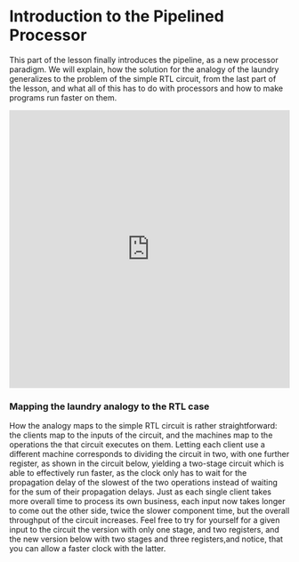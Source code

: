 # Introduction to the Pipelined Processor

This part of the lesson finally introduces the pipeline, as a new processor paradigm. We will explain, how the solution for the analogy of the laundry generalizes to the problem of the simple RTL circuit, from the last part of the lesson, and what all of this has to do with processors and how to make programs run faster on them.

<iframe width="100%" height="500" src="https://www.youtube.com/embed/CuCSKILjSnM" title="YouTube video player" frameborder="0" allow="accelerometer; autoplay; clipboard-write; encrypted-media; gyroscope; picture-in-picture" allowfullscreen></iframe>

### Mapping the laundry analogy to the RTL case

How the analogy maps to the simple RTL circuit is rather straightforward: the clients map to the inputs of the circuit, and the machines map to the operations the that circuit executes on them. Letting each client use a different machine corresponds to dividing the circuit in two, with one further register, as shown in the circuit below, yielding a two-stage circuit which is able to effectively run faster, as the clock only has to wait for the propagation delay of the slowest of the two operations instead of waiting for the sum of their propagation delays. Just as each single client takes more overall time to process its own business, each input now takes longer to come out the other side, twice the slower component time, but the overall throughput of the circuit increases. Feel free to try for yourself for a given input to the circuit the version with only one stage, and two registers, and the new version below with two stages and three registers,and notice, that you can allow a faster clock with the latter.

<div id="sheas_container_4"><div style="width:100%; height:100%"><div class="loader"></div></div></div>


### Graphing the dynamic behaviour of the two-stage RTL circuit

Let us therefore see how to draw the diagram for this case. Let us use the same inputs as last time, therefore 0, 5, and 12. Let us write them down.

- Inspect the clock and all the chain of signals, set the input, output, and all monitors to decimal, and pause the simulation. 

- Set the input to zero and advance the simulation by one clock cycle. We will call this, cycle one. You can see that the input zero has propagated in all the exponentiation stage of the circuit. Therefore, we can say that in cycle one the input zero was processed with the exponentiation.

- Set the input to five and advance the simulation by one clock cycle. Now the input zero has passed to the increment stage, while the input five is in the exponentiation stage.

- Set the input to twelve and advance the simulation by one clock cycle. We can see now that the input zero has finished processing, and the output shows the result one. Both the other inputs have behaved similarly, shifting to the right, with the 5 input now being incremented and the 12 input now being exponentiated.

- Let us do one more cycle. Set the input to 7 and advance the simulation by one clock cycle. The output now shows twenty six, the result of input 5, while the incrementer is processing the input 12 and the exponentiator is handling the input 7.

We could go on indefinitely in this fashion.

<table class="table">
  <thead>
    <tr>
        <th>Input</th>
        <th>Cycle 1</th>
        <th>Cycle 2</th>
        <th>Cycle 3</th>
        <th>Cycle 4</th>
        <th>Cycle 5</th>
        <th>Cycle 6</th>
        <th>Cycle 7</th>
        <th>Cycle 8</th>
    </tr>
  </thead>
  <tbody>
    <tr>
      <th><div><input size=2 type="string" id='2.6.1.1' onchange="save_table(event)"></div></th>
      <th><div><input size=2 type="string" id='2.6.1.2' onchange="save_table(event)"></div></th>
      <th><div><input size=2 type="string" id='2.6.1.3' onchange="save_table(event)"></div></th>
      <th><div><input size=2 type="string" id='2.6.1.4' onchange="save_table(event)"></div></th>
      <th><div><input size=2 type="string" id='2.6.1.5' onchange="save_table(event)"></div></th>
      <th><div><input size=2 type="string" id='2.6.1.6' onchange="save_table(event)"></div></th>
      <th><div><input size=2 type="string" id='2.6.1.7' onchange="save_table(event)"></div></th>
      <th><div><input size=2 type="string" id='2.6.1.8' onchange="save_table(event)"></div></th>
      <th><div><input size=2 type="string" id='2.6.1.9' onchange="save_table(event)"></div></th>
    </tr>
    <tr>
      <th><div><input size=2 type="string" id='2.6.2.1' onchange="save_table(event)"></div></th>
      <th><div><input size=2 type="string" id='2.6.2.2' onchange="save_table(event)"></div></th>
      <th><div><input size=2 type="string" id='2.6.2.3' onchange="save_table(event)"></div></th>
      <th><div><input size=2 type="string" id='2.6.2.4' onchange="save_table(event)"></div></th>
      <th><div><input size=2 type="string" id='2.6.2.5' onchange="save_table(event)"></div></th>
      <th><div><input size=2 type="string" id='2.6.2.6' onchange="save_table(event)"></div></th>
      <th><div><input size=2 type="string" id='2.6.2.7' onchange="save_table(event)"></div></th>
      <th><div><input size=2 type="string" id='2.6.2.8' onchange="save_table(event)"></div></th>
      <th><div><input size=2 type="string" id='2.6.2.9' onchange="save_table(event)"></div></th>
    </tr>
    <tr>
      <th><div><input size=2 type="string" id='2.6.3.1' onchange="save_table(event)"></div></th>
      <th><div><input size=2 type="string" id='2.6.3.2' onchange="save_table(event)"></div></th>
      <th><div><input size=2 type="string" id='2.6.3.3' onchange="save_table(event)"></div></th>
      <th><div><input size=2 type="string" id='2.6.3.4' onchange="save_table(event)"></div></th>
      <th><div><input size=2 type="string" id='2.6.3.5' onchange="save_table(event)"></div></th>
      <th><div><input size=2 type="string" id='2.6.3.6' onchange="save_table(event)"></div></th>
      <th><div><input size=2 type="string" id='2.6.3.7' onchange="save_table(event)"></div></th>
      <th><div><input size=2 type="string" id='2.6.3.8' onchange="save_table(event)"></div></th>
      <th><div><input size=2 type="string" id='2.6.3.9' onchange="save_table(event)"></div></th>
    </tr>
    <tr>
      <th><div><input size=2 type="string" id='2.6.4.1' onchange="save_table(event)"></div></th>
      <th><div><input size=2 type="string" id='2.6.4.2' onchange="save_table(event)"></div></th>
      <th><div><input size=2 type="string" id='2.6.4.3' onchange="save_table(event)"></div></th>
      <th><div><input size=2 type="string" id='2.6.4.4' onchange="save_table(event)"></div></th>
      <th><div><input size=2 type="string" id='2.6.4.5' onchange="save_table(event)"></div></th>
      <th><div><input size=2 type="string" id='2.6.4.6' onchange="save_table(event)"></div></th>
      <th><div><input size=2 type="string" id='2.6.4.7' onchange="save_table(event)"></div></th>
      <th><div><input size=2 type="string" id='2.6.4.8' onchange="save_table(event)"></div></th>
      <th><div><input size=2 type="string" id='2.6.4.9' onchange="save_table(event)"></div></th>
    </tr>
    <tr>
      <th><div><input size=2 type="string" id='2.6.5.1' onchange="save_table(event)"></div></th>
      <th><div><input size=2 type="string" id='2.6.5.2' onchange="save_table(event)"></div></th>
      <th><div><input size=2 type="string" id='2.6.5.3' onchange="save_table(event)"></div></th>
      <th><div><input size=2 type="string" id='2.6.5.4' onchange="save_table(event)"></div></th>
      <th><div><input size=2 type="string" id='2.6.5.5' onchange="save_table(event)"></div></th>
      <th><div><input size=2 type="string" id='2.6.5.6' onchange="save_table(event)"></div></th>
      <th><div><input size=2 type="string" id='2.6.5.7' onchange="save_table(event)"></div></th>
      <th><div><input size=2 type="string" id='2.6.5.8' onchange="save_table(event)"></div></th>
      <th><div><input size=2 type="string" id='2.6.5.9' onchange="save_table(event)"></div></th>
    </tr>
    <tr>
      <th><div><input size=2 type="string" id='2.6.6.1' onchange="save_table(event)"></div></th>
      <th><div><input size=2 type="string" id='2.6.6.2' onchange="save_table(event)"></div></th>
      <th><div><input size=2 type="string" id='2.6.6.3' onchange="save_table(event)"></div></th>
      <th><div><input size=2 type="string" id='2.6.6.4' onchange="save_table(event)"></div></th>
      <th><div><input size=2 type="string" id='2.6.6.5' onchange="save_table(event)"></div></th>
      <th><div><input size=2 type="string" id='2.6.6.6' onchange="save_table(event)"></div></th>
      <th><div><input size=2 type="string" id='2.6.6.7' onchange="save_table(event)"></div></th>
      <th><div><input size=2 type="string" id='2.6.6.8' onchange="save_table(event)"></div></th>
      <th><div><input size=2 type="string" id='2.6.6.9' onchange="save_table(event)"></div></th>
    </tr>
    <tr>
      <th><div><input size=2 type="string" id='2.6.7.1' onchange="save_table(event)"></div></th>
      <th><div><input size=2 type="string" id='2.6.7.2' onchange="save_table(event)"></div></th>
      <th><div><input size=2 type="string" id='2.6.7.3' onchange="save_table(event)"></div></th>
      <th><div><input size=2 type="string" id='2.6.7.4' onchange="save_table(event)"></div></th>
      <th><div><input size=2 type="string" id='2.6.7.5' onchange="save_table(event)"></div></th>
      <th><div><input size=2 type="string" id='2.6.7.6' onchange="save_table(event)"></div></th>
      <th><div><input size=2 type="string" id='2.6.7.7' onchange="save_table(event)"></div></th>
      <th><div><input size=2 type="string" id='2.6.7.8' onchange="save_table(event)"></div></th>
      <th><div><input size=2 type="string" id='2.6.7.9' onchange="save_table(event)"></div></th>
    </tr>
    <tr>
      <th><div><input size=2 type="string" id='2.6.8.1' onchange="save_table(event)"></div></th>
      <th><div><input size=2 type="string" id='2.6.8.2' onchange="save_table(event)"></div></th>
      <th><div><input size=2 type="string" id='2.6.8.3' onchange="save_table(event)"></div></th>
      <th><div><input size=2 type="string" id='2.6.8.4' onchange="save_table(event)"></div></th>
      <th><div><input size=2 type="string" id='2.6.8.5' onchange="save_table(event)"></div></th>
      <th><div><input size=2 type="string" id='2.6.8.6' onchange="save_table(event)"></div></th>
      <th><div><input size=2 type="string" id='2.6.8.7' onchange="save_table(event)"></div></th>
      <th><div><input size=2 type="string" id='2.6.8.8' onchange="save_table(event)"></div></th>
      <th><div><input size=2 type="string" id='2.6.8.9' onchange="save_table(event)"></div></th>
    </tr>
    <tr>
      <th><div><input size=2 type="string" id='2.6.9.1' onchange="save_table(event)"></div></th>
      <th><div><input size=2 type="string" id='2.6.9.2' onchange="save_table(event)"></div></th>
      <th><div><input size=2 type="string" id='2.6.9.3' onchange="save_table(event)"></div></th>
      <th><div><input size=2 type="string" id='2.6.9.4' onchange="save_table(event)"></div></th>
      <th><div><input size=2 type="string" id='2.6.9.5' onchange="save_table(event)"></div></th>
      <th><div><input size=2 type="string" id='2.6.9.6' onchange="save_table(event)"></div></th>
      <th><div><input size=2 type="string" id='2.6.9.7' onchange="save_table(event)"></div></th>
      <th><div><input size=2 type="string" id='2.6.9.8' onchange="save_table(event)"></div></th>
      <th><div><input size=2 type="string" id='2.6.9.9' onchange="save_table(event)"></div></th>
    </tr>
  </tbody>
</table>

### Graphing the dynamic behaviour of a single cycle processor

The question is now, what does this have to do with the processor? As a matter of fact, the circuit that exponentiates and increments its input was also an analogy for a processor: a series of operations (read and write the memory, alu operations et cetera) that are executed on an input (an instruction) and that are synchronized by a clock signal, in a Register Transfer fashion. The very same diagrams that we compiled for the laundry and for the circuit, we can compile for a processor.

We made this whole journey, that started with remembering that logic gate operate with a propagation delay, to reach this point: processors are made of a very large number of those ports, and their cumulative delay becomes very noticeable with so many of them in series. It is the objective of the hardware engineer, to explore the ways to make it process more instructions in the same amount of time, preserving funcionality. Having already seen the solution in other analogic domains, it is just a matter of understanding how the principle generalizes to the processor. 

The diagram for the single cycle processor is very simple, as only one instruction can fit inside it at any given cycle. Below is an example of a simple program. Let us use the acronym "SC" for cingle cycle to indicate all the operations, that the single cycle processor executes on the input instruction. In the first cycle, we expect the first instruction to be processed, in the second cycle the second instruction and so on until the end of execution. In case the branch is taken once, cycle six will contain the load, and the execution continues as before. 

Here is a program to use in order to write a simple diagram for the single cycle processor:

- Program:
```assembly
sw t1 0(t2)         # M[0xbc] = 0x123
LOOP:
   lw a1 0(t2)      # a1 = M[0xbc] 
   add a2 a1 a1     # a2 = a1+a1
   sw a2 0(t2)      # M[0xbc] = a2
   blt a2 a0 LOOP   # jump if a2<a0
```

<table class="table">
  <colgroup>
      <col span="1" style="width: 20%;">
      <col span="1" style="width: 10%;">
      <col span="1" style="width: 10%;">
      <col span="1" style="width: 10%;">
      <col span="1" style="width: 10%;">
      <col span="1" style="width: 10%;">
      <col span="1" style="width: 10%;">
      <col span="1" style="width: 10%;">
      <col span="1" style="width: 10%;">
  </colgroup>
  <thead>
    <tr>
        <th style="width:70%">Input (instruction)</th>
        <th>Cycle 1</th>
        <th>Cycle 2</th>
        <th>Cycle 3</th>
        <th>Cycle 4</th>
        <th>Cycle 5</th>
        <th>Cycle 6</th>
        <th>Cycle 7</th>
        <th>Cycle 8</th>
    </tr>
  </thead>
  <tbody>
    <tr>
      <th>sw t1 0(t2)</th>
      <th><div><input size=2 type="string" id='2.6.1.2.1' onchange="save_table(event)"></div></th>
      <th><div><input size=2 type="string" id='2.6.1.3.1' onchange="save_table(event)"></div></th>
      <th><div><input size=2 type="string" id='2.6.1.4.1' onchange="save_table(event)"></div></th>
      <th><div><input size=2 type="string" id='2.6.1.5.1' onchange="save_table(event)"></div></th>
      <th><div><input size=2 type="string" id='2.6.1.6.1' onchange="save_table(event)"></div></th>
      <th><div><input size=2 type="string" id='2.6.1.7.1' onchange="save_table(event)"></div></th>
      <th><div><input size=2 type="string" id='2.6.1.8.1' onchange="save_table(event)"></div></th>
      <th><div><input size=2 type="string" id='2.6.1.9.1' onchange="save_table(event)"></div></th>
    </tr>
    <tr>
      <th>lw a1 0(t2)</th>
      <th><div><input size=2 type="string" id='2.6.2.2.1' onchange="save_table(event)"></div></th>
      <th><div><input size=2 type="string" id='2.6.2.3.1' onchange="save_table(event)"></div></th>
      <th><div><input size=2 type="string" id='2.6.2.4.1' onchange="save_table(event)"></div></th>
      <th><div><input size=2 type="string" id='2.6.2.5.1' onchange="save_table(event)"></div></th>
      <th><div><input size=2 type="string" id='2.6.2.6.1' onchange="save_table(event)"></div></th>
      <th><div><input size=2 type="string" id='2.6.2.7.1' onchange="save_table(event)"></div></th>
      <th><div><input size=2 type="string" id='2.6.2.8.1' onchange="save_table(event)"></div></th>
      <th><div><input size=2 type="string" id='2.6.2.9.1' onchange="save_table(event)"></div></th>
    </tr>
    <tr>
      <th>add a2 a1 a1</th>
      <th><div><input size=2 type="string" id='2.6.3.2.1' onchange="save_table(event)"></div></th>
      <th><div><input size=2 type="string" id='2.6.3.3.1' onchange="save_table(event)"></div></th>
      <th><div><input size=2 type="string" id='2.6.3.4.1' onchange="save_table(event)"></div></th>
      <th><div><input size=2 type="string" id='2.6.3.5.1' onchange="save_table(event)"></div></th>
      <th><div><input size=2 type="string" id='2.6.3.6.1' onchange="save_table(event)"></div></th>
      <th><div><input size=2 type="string" id='2.6.3.7.1' onchange="save_table(event)"></div></th>
      <th><div><input size=2 type="string" id='2.6.3.8.1' onchange="save_table(event)"></div></th>
      <th><div><input size=2 type="string" id='2.6.3.9.1' onchange="save_table(event)"></div></th>
    </tr>
    <tr>
      <th>sw a2 0(t2)</th>
      <th><div><input size=2 type="string" id='2.6.4.2.1' onchange="save_table(event)"></div></th>
      <th><div><input size=2 type="string" id='2.6.4.3.1' onchange="save_table(event)"></div></th>
      <th><div><input size=2 type="string" id='2.6.4.4.1' onchange="save_table(event)"></div></th>
      <th><div><input size=2 type="string" id='2.6.4.5.1' onchange="save_table(event)"></div></th>
      <th><div><input size=2 type="string" id='2.6.4.6.1' onchange="save_table(event)"></div></th>
      <th><div><input size=2 type="string" id='2.6.4.7.1' onchange="save_table(event)"></div></th>
      <th><div><input size=2 type="string" id='2.6.4.8.1' onchange="save_table(event)"></div></th>
      <th><div><input size=2 type="string" id='2.6.4.9.1' onchange="save_table(event)"></div></th>
    </tr>
    <tr>
      <th>blt a2 a0 LOOP</th>
      <th><div><input size=2 type="string" id='2.6.5.2.1' onchange="save_table(event)"></div></th>
      <th><div><input size=2 type="string" id='2.6.5.3.1' onchange="save_table(event)"></div></th>
      <th><div><input size=2 type="string" id='2.6.5.4.1' onchange="save_table(event)"></div></th>
      <th><div><input size=2 type="string" id='2.6.5.5.1' onchange="save_table(event)"></div></th>
      <th><div><input size=2 type="string" id='2.6.5.6.1' onchange="save_table(event)"></div></th>
      <th><div><input size=2 type="string" id='2.6.5.7.1' onchange="save_table(event)"></div></th>
      <th><div><input size=2 type="string" id='2.6.5.8.1' onchange="save_table(event)"></div></th>
      <th><div><input size=2 type="string" id='2.6.5.9.1' onchange="save_table(event)"></div></th>
    </tr>
  </tbody>
</table>

### Intuition for the multi-stage pipelined processor

Now, the main question that we are going to answer in this lesson is, how to modify the hardware in order to process more instructions in the same amount of time?

Just as in the two previous analogies, the objective is to divide the single cycle processor in multiple so called stages, separated by interstage registers, so that each contains one instruction completing one well defined part of the total execution. This way, just as the laundry allowed for three clients at any given time working in parallel, on different stages of the cleaning process, the so called "pipelined" processor will allow multiple instructions being processed, at any given time, each completing one different stage of its processing. Both in the case of the laundry and in the case of the RTL circuit however, we did not have to identify the various discrete operations in which to divide the process, as they were trivial. How to sort the components of the single cycle into functionally defined clusters, and therefore how to divide the processor with registers, how the stages interact with one another and with each type of instruction, are all topics of the next parts of the lesson.

<details>
  <summary>Here is a cheatsheet that compares the case of the laundry to the processor. This is helpful to remember the core concepts.</summary>

| CONTEXT | 24/7 Laundry | Single Cycle Processor |
| - | - | - |
| THING TO PROCESS | CLIENT | INSTRUCTION |
| STAGES OF PROCESSING (fake timings) | Wash 1.45h, Dry 1.30h, Iron 2h | Fetch 4ns, Decode 1ns, Reg read 4ns, Execution 5ns, Memory 6ns, Writeback 3ns |
| WHO ARE WE | The Owners Evelyn and Waymond Wang | R&D Engineers, with the task to make the processor faster |
| CONSTRAINT | Only one client in the room at any given time. The laundry serves one client every 5.15h -> 4.36 clients a day | Only one instruction in the processor at any given time. The processor serves one instruction every 23ns -> 43.478.261 instructions per second (~43.5 MHz)|
| SOLUTION | Let three clients in the room at any given time, each using one machine and waiting for the next machine to free before using it (every two hours, the time of the longest task). | Divide the hardware of the processor in stages, one for each sub-operation, with interstate registers, which are clocked every 6 ns (time of the longest task) |
| CONS | Clients waits 15 minutes after washing before drying, and 30 minutes after drying before ironing, since ironing is the longest task. Each client takes 6 hours instead of 5.15 h to was the clothes.| Every stage except the slowest one will stall for some time after propagating, since they have to wait for the memory stage, the slowest, to finish so they can all proceed. Each instruction takes more to process five times the longest delay (5x6=30ns) instead of the sum of delays (23ns)|
| PROS | The laundry processes one client every 2 hours, time of the slowest stage, instead of 5.15, sum of all stages, as three clients at a time are in the laundry IN PARALLEL. The laundry serves 12 clients a day instead of 4.36 | The processor serves one instruction every 6ns, time of the slowest stage, instead of 23ns, sum of all the stages, as five instructions at a tmie are in the processor IN PARALLEL. The processor serves 166.666.667 instructions per second (167MHz instead of 43.5MHz) |
| TRICK | No three clients are processed in a block, then 3 others in a block and so on. 3 Clients are there in any given moment, but they rotate (first in is first out) | No five instructions are processed in a block, then 5 others in a block and so on. 5 Instruction are there in any given moment, but they rotate (first in is first out) |     

</details>                                                                   


<style type="text/css">
   input {font-weight:bold;}
</style>

<script>
    for (var i=1; i<10; i++) {
        for (var j=1; j<10; j++) {
            var id = '2.6.' + i + '.' + j
            document.getElementById(id).value = localStorage.getItem(id)
        }
    }
    function save_table(e) { localStorage.setItem(e.target.id, document.getElementById(e.target.id).value) }
</script>
<script>
    for (var i=1; i<10; i++) {
        for (var j=1; j<10; j++) {
            var id = '2.6.' + i + '.' + j + '.1'
            document.getElementById(id).value = localStorage.getItem(id)
        }
    }
</script>

# Wrap Up Exercises

1. You found out during previous exercises a qualitative estimate of the maximum theoretical propagation delay of the Incrementer circuit. You may have noticed that the circuit is actually a 8 bit adder with one "hidden" input set to one. Did this influence your estimate of the total propagation delate? Discuss the difference in expected actual propagation delay, if any, between a normal adder and the incrementer.

**Please write your answers on a document, to then submit as PDF in the "Assignments" section. Mind that all answers from the whole Circuit Timing section are to be written on the same document. Feel free to add images to your answers, if it helps to explain something more concisely.**
